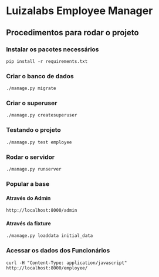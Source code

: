 # Luizalabs Employee Manager

## Procedimentos para rodar o projeto

### Instalar os pacotes necessários
```
pip install -r requirements.txt
```

### Criar o banco de dados
```
./manage.py migrate
```
### Criar o superuser
```
./manage.py createsuperuser
```
### Testando o projeto
```
./manage.py test employee
```

### Rodar o servidor
```
./manage.py runserver
```

### Popular a base

#### Através do Admin
```
http://localhost:8000/admin
```
#### Através da fixture
```
./manage.py loaddata initial_data
```

### Acessar os dados dos Funcionários
```
curl -H "Content-Type: application/javascript" http://localhost:8000/employee/
```

